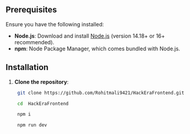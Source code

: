 ## Prerequisites

Ensure you have the following installed:

- **Node.js**: Download and install [Node.js](https://nodejs.org/) (version 14.18+ or 16+ recommended).
- **npm**: Node Package Manager, which comes bundled with Node.js.

## Installation

1. **Clone the repository**:

   ```bash
    git clone https://github.com/Rohitmali9421/HackEraFrontend.git

    cd  HackEraFrontend

    npm i

    npm run dev